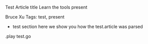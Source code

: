 Test Article title
Learn the tools present

Bruce Xu
Tags: test, present

* test section
here we show you how the test.article was parsed

.play test.go